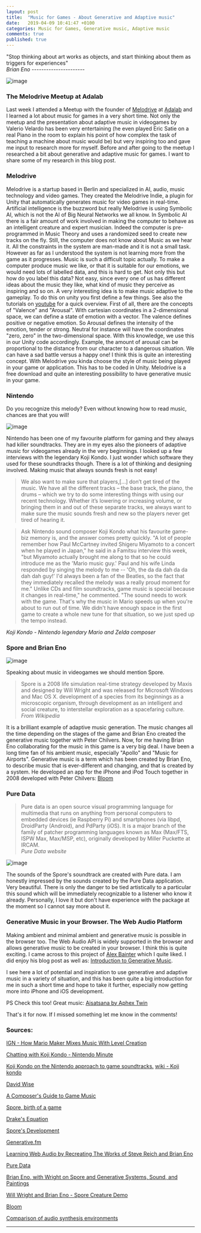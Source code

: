 ```yaml
---
layout: post
title:  "Music for Games - About Generative and Adaptive music"
date:   2019-04-09 10:41:47 +0100
categories: Music for Games, Generative music, Adaptive music
comments: true
published: true
---
```

<div class="message">
"Stop thinking about art works as objects, and start thinking about them as triggers for experiences" 
<br><cite>Brian Eno ----------------------</cite>
</div>

![image](/assets/img/idalab-meetup.jpg)

### The Melodrive Meetup at Adalab 
Last week I attended a Meetup with the founder of [Melodrive](https://melodrive.com) at [Adalab](https://ada.com/team/) and I learned a lot about music for games in a very short time. 
Not only the meetup and the presentation about adaptive music in videogames by Valerio Velardo has been very entertaining (he even played Eric Satie on a real Piano in the room to explain his point of how complex the task of teaching a machine about music would be) but very inspiring too and gave me input to research more for myself.
Before and after going to the meetup I researched a bit about generative and adaptive music for games. 
I want to share some of my research in this blog post.

### Melodrive

Melodrive is a startup based in Berlin and specialized in AI, audio, music technology and video games. 
They created the Melodrive Indie, a plugin for Unity that automatically generates music for video games in real-time. 
Artificial intelligence is the buzzword but really Melodrive is using Symbolic AI, which is not the AI of Big Neural Networks we all know. 
In Symbolic AI there is a fair amount of work involved in making the computer to behave as an intelligent creature and expert musician. 
Indeed the computer is pre-programmed in Music Theory and uses a randomized seed to create new tracks on the fly. Still, the computer does not know about Music as we hear it. 
All the constraints in the system are man-made and it is not a small task. 
However as far as I understood the system is not learning more from the game as it progresses.
Music is such a difficult topic actually. 
To make a computer produce music we like, or that it is suitable for our emotions, we would need lots of labelled data, and this is hard to get. 
Not only this but how do you label this data? Not easy, since every one of us has different ideas about the music they like, what kind of music they perceive as inspiring and so on.
A very interesting idea is to make music adaptive to the gameplay. 
To do this on unity you first define a few things. See also the tutorials on [youtube](https://www.youtube.com/watch?v=fQeoPf9ivL4) for a quick overview.
First of all, there are the concepts of "Valence" and "Arousal". 
With cartesian coordinates in a 2-dimensional space, we can define a state of emotion with a vector. The valence defines positive or negative emotion. 
So Arousal defines the intensity of the emotion, tender or strong. Neutral for instance will have the coordinates "zero, zero" in the two-dimensional space.
With this knowledge, we use this in our Unity code accordingly. 
Example, the amount of arousal can be proportional to the distance from our character to a dangerous situation. We can have a sad battle versus a happy one! 
I think this is quite an interesting concept.
With Melodrive you kinda choose the style of music being played in your game or application. 
This has to be coded in Unity. Melodrive is a free download and quite an interesting possibility to have generative music in your game. 

### Nintendo

Do you recognize this melody? Even without knowing how to read music, chances are that you will! 

![image](/assets/img/nintendo-score.jpg)

Nintendo has been one of my favourite platform for gaming and they always had killer soundtracks.
They are in my eyes also the pioneers of adaptive music for videogames already in the very beginnings.
I looked up a few interviews with the legendary Koji Kondo. I just wonder which software they used for these soundtracks though. 
There is a lot of thinking and designing involved. Making music that always sounds fresh is not easy!

> We also want to make sure that players,[...] don’t get tired of the music. 
We have all the different tracks – the base track, the piano, the drums – which we try to do some interesting things with using our recent technology. 
Whether it’s lowering or increasing volume, or bringing them in and out of these separate tracks, we always want to make sure the music sounds fresh and new so the players never get tired of hearing it.

> Ask Nintendo sound composer Koji Kondo what his favourite game-biz memory is, and the answer comes pretty quickly. 
"A lot of people remember how Paul McCartney invited Shigeru Miyamoto to a concert when he played in Japan," he said in a Famitsu interview this week, "but Miyamoto actually brought me along to that so he could introduce me as the 'Mario music guy.' 
Paul and his wife Linda responded by singing the melody to me -- 'Oh, the da da dah da da dah dah guy!' 
I'd always been a fan of the Beatles, so the fact that they immediately recalled the melody was a really proud moment for me."
Unlike CDs and film soundtracks, game music is special because it changes in real-time," he commented. "The sound needs to work with the game. 
That's why the music in Mario speeds up when you're about to run out of time. We didn't have enough space in the first game to create a whole new tune for that situation, so we just sped up the tempo instead.
<div>
<cite>Koji Kondo - Nintendo legendary Mario and Zelda composer </cite>
</div>

### Spore and Brian Eno

![image](/assets/img/spore.jpg)

Speaking about music in videogames we should mention Spore.

> Spore is a 2008 life simulation real-time strategy developed by Maxis and designed by Will Wright and was released for Microsoft Windows and Mac OS X.
development of a species from its beginnings as a microscopic organism, through development as an intelligent and social creature, to interstellar exploration as a spacefaring culture.
<br><cite>From Wikipedia</cite>

It is a brilliant example of adaptive music generation. 
The music changes all the time depending on the stages of the game and Brian Eno created the generative music together with Peter Chilvers.
Now, for me having Brian Eno collaborating for the music in this game is a very big deal.
I have been a long time fan of his ambient music, especially "Apollo" and "Music for Airports".
Generative music is a term which has been created by Brian Eno, to describe music that is ever-different and changing, and that is created by a system.
He developed an app for the iPhone and iPod Touch together in 2008 developed with Peter Chilvers: [Bloom](http://www.generativemusic.com/bloom.html)




### Pure Data

> Pure data is an open source visual programming language for multimedia that runs on anything from personal computers to embedded devices (ie Raspberry Pi) and smartphones (via libpd, DroidParty (Android), and PdParty (iOS). It is a major branch of the family of patcher programming languages known as Max (Max/FTS, ISPW Max, Max/MSP, etc), originally developed by Miller Puckette at IRCAM.
<br><cite>Pure Data website</cite>

![image](/assets/img/puredata.png)


The sounds of the Spore's soundtrack are created with Pure data.
I am honestly impressed by the sounds created by the Pure Data application. 
Very beautiful. 
There is only the danger to be tied artistically to a particular this sound which will be immediately recognizable to a listener who know it already. 
Personally, I love it but don't have experience with the package at the moment so I cannot say more about it.

### Generative Music in your Browser. The Web Audio Platform

Making ambient and minimal ambient and generative music is possible in the browser too.
The Web Audio API is widely supported in the browser and allows generative music to be created in your browser. I think this is quite exciting.
I came across to this project of [Alex Bainter](https://generative.fm) which I quite liked. I did enjoy his blog post as well as:
[Introduction to Generative Music](https://medium.com/@metalex9/introduction-to-generative-music-91e00e4dba11).

I see here a lot of potential and inspiration to use generative and adaptive music in a variety of situation, and this has been quite a big introduction for me in such a short time and hope to take it further, especially now getting more into iPhone and iOS development.

<!-- 
The Drake equation is a probabilistic argument used to estimate the number of active, communicative extraterrestrial civilizations in the Milky Way galaxy.
 -->

PS Check this too! Great music: [Aisatsana by Aphex Twin](https://www.youtube.com/watch?v=bj30yfuXKy4)

That's it for now. If I missed something let me know in the comments! 



### Sources:

[IGN - How Mario Maker Mixes Music With Level Creation](https://www.ign.com/articles/2014/12/08/how-mario-maker-mixes-music-with-level-creation)

[Chatting with Koji Kondo - Nintendo Minute](https://www.youtube.com/watch?v=3WsP4lnFq9w&t=3m25s)

[Koji Kondo on the Nintendo approach to game soundtracks.](https://web.archive.org/web/20150929062439/http://www.1up.com/news/mario-music)
[wiki - Koji kondo](https://en.wikipedia.org/wiki/Koji_Kondo)

[David Wise](http://davidwise.co.uk)

[A Composer's Guide to Game Music](https://mitpress.mit.edu/books/composers-guide-game-music)

[Spore, birth of a game](https://www.ted.com/talks/will_wright_makes_toys_that_make_worlds?language=en)

[Drake's Equation](https://en.wikipedia.org/wiki/Drake_equation)

[Spore's Development](https://en.wikipedia.org/wiki/Development_of_Spore)

[Generative.fm](https://generative.fm/about)

[Learning Web Audio by Recreating The Works of Steve Reich and Brian Eno](https://teropa.info/blog/2016/07/28/javascript-systems-music.html)

[Pure Data](https://en.wikipedia.org/wiki/Pure_Data)

[Brian Eno, with Wright on Spore and Generative Systems, Sound, and Paintings](http://cdm.link/2007/06/brian-eno-with-wright-on-spore-and-generative-systems-sound-and-paintings/)

[Will Wright and Brian Eno - Spore Creature Demo](https://www.youtube.com/watch?v=8PXiNNXUUF8)

[Bloom](http://www.generativemusic.com/bloom.html)

[Comparison of audio synthesis environments](https://en.wikipedia.org/wiki/Comparison_of_audio_synthesis_environments)

<hr>

